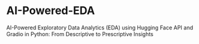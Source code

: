 # AI-Powered-EDA
AI-Powered Exploratory Data Analytics (EDA) using Hugging Face API and Gradio in Python: From Descriptive to Prescriptive Insights
